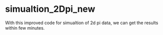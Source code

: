 # simualtion_2Dpi_new

With this improved code for simualtion of 2d pi data, we can get the results within few minutes.
